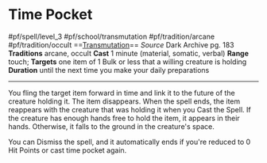 # Time Pocket
#pf/spell/level_3  #pf/school/transmutation #pf/tradition/arcane #pf/tradition/occult
==[Transmutation](../../../Traits/Transmutation.md)==
*Source* Dark Archive pg. 183
**Traditions** arcane, occult
**Cast** 1 minute (material, somatic, verbal)
**Range** touch; **Targets** one item of 1 Bulk or less that a willing creature is holding
**Duration** until the next time you make your daily preparations

---
You fling the target item forward in time and link it to the future of the creature holding it. The item disappears. When the spell ends, the item reappears with the creature that was holding it when you Cast the Spell. If the creature has enough hands free to hold the item, it appears in their hands. Otherwise, it falls to the ground in the creature's space.

You can Dismiss the spell, and it automatically ends if you're reduced to 0 Hit Points or cast time pocket again.